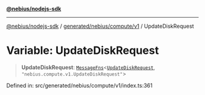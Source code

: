 [**@nebius/nodejs-sdk**](../../../../../README.md)

***

[@nebius/nodejs-sdk](../../../../../README.md) / [generated/nebius/compute/v1](../README.md) / UpdateDiskRequest

# Variable: UpdateDiskRequest

> **UpdateDiskRequest**: [`MessageFns`](../../../../../runtime/protos/core/interfaces/MessageFns.md)\<[`UpdateDiskRequest`](../interfaces/UpdateDiskRequest.md), `"nebius.compute.v1.UpdateDiskRequest"`\>

Defined in: src/generated/nebius/compute/v1/index.ts:361
